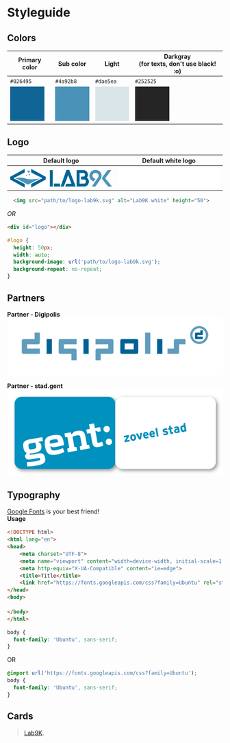 # Styleguide

## Colors

|**Primary color**|**Sub color**|**Light**|**Darkgray**<br>(for texts, don't use black! :o)|
|---	|---	|---	|---	|
|```#026495```|```#4a92b8```|```#dae5ea```|```#252525```|
|![alt text](https://raw.githubusercontent.com/lab9k/Styleguide/master/colors/primary.png "Primary color")|![alt text](https://raw.githubusercontent.com/lab9k/Styleguide/master/colors/sub.png "Sub color")|![alt text](https://raw.githubusercontent.com/lab9k/Styleguide/master/colors/light.png "Light")|![alt text](https://raw.githubusercontent.com/lab9k/Styleguide/master/colors/darkgray.png "Darkgray")

## Logo

|**Default logo**|**Default white logo**|
|---	|---  |
|||
|![Default logo](https://raw.githubusercontent.com/lab9k/Styleguide/master/assets/logo-lab9k.svg?sanitize=true)|![Default white logo](https://raw.githubusercontent.com/lab9k/Styleguide/master/assets/logo-white-lab9k.svg?sanitize=true)|

```html
  <img src="path/to/logo-lab9k.svg" alt="Lab9K white" height="50">
```
*OR*
```html
<div id="logo"></div>
```

```css
#logo {
  height: 50px;
  width: auto;
  background-image: url('path/to/logo-lab9k.svg');
  background-repeat: no-repeat;
}
```


## Partners
**Partner - Digipolis**<br>
![Default white logo](https://raw.githubusercontent.com/lab9k/Styleguide/master/assets/digipolis.png)

**Partner - stad.gent**<br>
![Default white logo](https://raw.githubusercontent.com/lab9k/Styleguide/master/assets/stadgent.png)

## Typography
[Google Fonts](https://fonts.google.com) is your best friend!<br>
**Usage**
```html
<!DOCTYPE html>
<html lang="en">
<head>
    <meta charset="UTF-8">
    <meta name="viewport" content="width=device-width, initial-scale=1.0">
    <meta http-equiv="X-UA-Compatible" content="ie=edge">
    <title>Title</title>
    <link href="https://fonts.googleapis.com/css?family=Ubuntu" rel="stylesheet">
</head>
<body>
    
</body>
</html>
```
```css
body {
  font-family: 'Ubuntu', sans-serif;
}
```
OR
```css
@import url('https://fonts.googleapis.com/css?family=Ubuntu');
body {
  font-family: 'Ubuntu', sans-serif;
}
```


## Cards

> [Lab9K](https://lab9k.github.io/).

